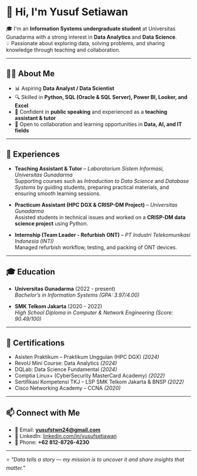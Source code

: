 # 👋 Hi, I'm Yusuf Setiawan  

🎓 I'm an **Information Systems undergraduate student** at Universitas Gunadarma with a strong interest in **Data Analytics** and **Data Science**.  
💡 Passionate about exploring data, solving problems, and sharing knowledge through teaching and collaboration.  

---

## 🧑‍💻 About Me  
- 📊 Aspiring **Data Analyst / Data Scientist**  
- 🔍 Skilled in **Python, SQL (Oracle & SQL Server), Power BI, Looker, and Excel**  
- 🎤 Confident in **public speaking** and experienced as a **teaching assistant & tutor**  
- 🤝 Open to collaboration and learning opportunities in **Data, AI, and IT fields**  

---

## 💼 Experiences  
- **Teaching Assistant & Tutor** – *Laboratorium Sistem Informasi, Universitas Gunadarma*  
  Supporting courses such as *Introduction to Data Science* and *Database Systems* by guiding students, preparing practical materials, and ensuring smooth learning sessions.  

- **Practicum Assistant (HPC DGX & CRISP-DM Project)** – *Universitas Gunadarma*  
  Assisted students in technical issues and worked on a **CRISP-DM data science project** using Python.  

- **Internship (Team Leader - Refurbish ONT)** – *PT Industri Telekomunikasi Indonesia (INTI)*  
  Managed refurbish workflow, testing, and packing of ONT devices.  

---

## 🎓 Education  
- **Universitas Gunadarma** (2022 - present)  
  *Bachelor’s in Information Systems (GPA: 3.97/4.00)*  

- **SMK Telkom Jakarta** (2020 - 2022)  
  *High School Diploma in Computer & Network Engineering (Score: 90.49/100)*  

---

## 🏅 Certifications  
- Asisten Praktikum – Praktikum Unggulan (HPC DGX) *(2024)*  
- RevoU Mini Course: Data Analytics *(2024)*  
- DQLab: Data Science Fundamental *(2024)*  
- Comptia Linux+ (CyberSecurity MasterCard Academy) *(2022)*  
- Sertifikasi Kompetensi TKJ – LSP SMK Telkom Jakarta & BNSP *(2022)*  
- Cisco Networking Academy – CCNA *(2020)*  

---

## 📫 Connect with Me  
- 📧 Email: **yusufstwn24@gmail.com**  
- 💼 LinkedIn: [linkedin.com/in/yusufsetiawan](https://linkedin.com/in/yusufsetiawan)  
- 📱 Phone: **+62 812-8726-4230**  

---

⭐️ *"Data tells a story — my mission is to uncover it and share insights that matter."*  
